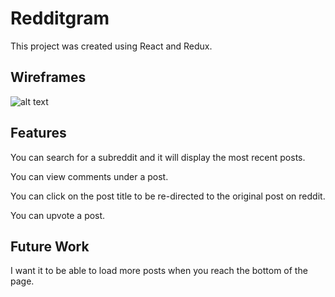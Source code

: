 # Redditgram

This project was created using React and Redux.

## Wireframes

![alt text](http://url/to/img.png)

## Features

You can search for a subreddit and it will display the most recent posts.

You can view comments under a post.

You can click on the post title to be re-directed to the original post on reddit.

You can upvote a post.

## Future Work

I want it to be able to load more posts when you reach the bottom of the page.
